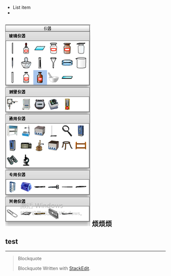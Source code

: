 
 - List item
 - 
![测试](./%E6%8D%95%E8%8E%B77.PNG)
烦烦烦
----------
## test ##

----------

> Blockquote
> 
> Blockquote
> Written with [StackEdit](https://stackedit.io/).
